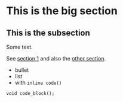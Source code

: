 # This is the big section

## This is the subsection

Some text.

See [section 1](#this-is-the-big-section) and also the [other section](#this-is-the-big-section).

* bullet
* list
* with `inline code()`

```
void code_block();
```
